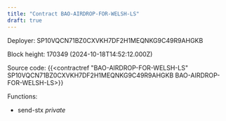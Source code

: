 ```yaml
---
title: "Contract BAO-AIRDROP-FOR-WELSH-LS"
draft: true
---
```

Deployer: SP10VQCN71BZ0CXVKH7DF2H1MEQNKG9C49R9AHGKB


 



Block height: 170349 (2024-10-18T14:52:12.000Z)

Source code: {{<contractref "BAO-AIRDROP-FOR-WELSH-LS" SP10VQCN71BZ0CXVKH7DF2H1MEQNKG9C49R9AHGKB BAO-AIRDROP-FOR-WELSH-LS>}}

Functions:

* send-stx _private_
